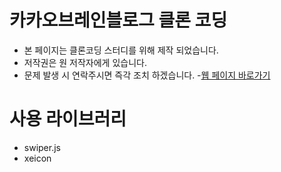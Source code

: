 # 카카오브레인블로그 클론 코딩

- 본 페이지는 클론코딩 스터디를 위해 제작 되었습니다.
- 저작권은 원 저작자에게 있습니다.
- 문제 발생 시 연락주시면 즉각 조치 하겠습니다. -[웹 페이지 바로가기](https://127.0.0.1:5500/kko-brain-blog-clone/index.html)

# 사용 라이브러리

- swiper.js
- xeicon

